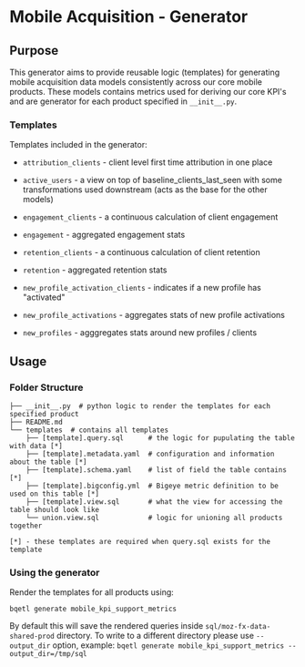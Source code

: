# Mobile Acquisition - Generator

## Purpose

This generator aims to provide reusable logic (templates) for generating mobile acquisition data models consistently across our core mobile products. These models contains metrics used for deriving our core KPI's and are generator for each product specified in `__init__.py`.

### Templates

Templates included in the generator:

- `attribution_clients` - client level first time attribution in one place

- `active_users` - a view on top of baseline_clients_last_seen with some transformations used downstream (acts as the base for the other models)

- `engagement_clients` - a continuous calculation of client engagement

- `engagement` - aggregated engagement stats

- `retention_clients` - a continuous calculation of client retention

- `retention` - aggregated retention stats

- `new_profile_activation_clients` - indicates if a new profile has "activated"

- `new_profile_activations` - aggregates stats of new profile activations

- `new_profiles` - agggregates stats around new profiles / clients

## Usage

### Folder Structure

```
├── __init__.py  # python logic to render the templates for each specified product
├── README.md
└── templates  # contains all templates
    ├── [template].query.sql      # the logic for pupulating the table with data [*]
    ├── [template].metadata.yaml  # configuration and information about the table [*]
    ├── [template].schema.yaml    # list of field the table contains [*]
    ├── [template].bigconfig.yml  # Bigeye metric definition to be used on this table [*]
    ├── [template].view.sql       # what the view for accessing the table should look like
    └── union.view.sql            # logic for unioning all products together

[*] - these templates are required when query.sql exists for the template
```

### Using the generator

Render the templates for all products using:

```shell
bqetl generate mobile_kpi_support_metrics
```

By default this will save the rendered queries inside `sql/moz-fx-data-shared-prod` directory. To write to a different directory please use `--output_dir` option, example: `bqetl generate mobile_kpi_support_metrics --output_dir=/tmp/sql`